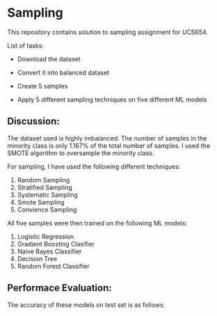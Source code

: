 # Sampling


This repository contains solution to sampling assignment for UCS654.

List of tasks:

 - Download the dataset
 
 - Convert it into balanced dataset
 
 - Create 5 samples
 
 - Apply 5 different sampling techniques on five different ML models
 
## Discussion:

The dataset used is highly imbalanced. The number of samples in the minority class is only 1.167% of the total number of samples. I used the SMOTE algorithm to oversample the minority class.


For sampling, I have used the following different techniques:

1. Random Sampling
2. Stratified Sampling
3. Systematic Sampling
4. Smote Sampling
5. Convience Sampling

All five samples were then trained on the following ML models:

1. Logistic Regression
2. Gradient Boosting Clasifier
3. Naive Bayes Classifier
4. Decision Tree
5. Random Forest Classifier

## Performace Evaluation:

The accuracy of these models on test set is as follows:

